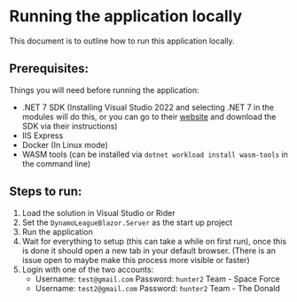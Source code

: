 # Running the application locally
This document is to outline how to run this application locally.

## Prerequisites:
Things you will need before running the application:
- .NET 7 SDK (Installing Visual Studio 2022 and selecting .NET 7 in the modules will do this, or you can go to their [website](https://dotnet.microsoft.com/en-us/download/dotnet) and download the SDK via their instructions)
- IIS Express
- Docker (In Linux mode)
- WASM tools (can be installed via `dotnet workload install wasm-tools` in the command line)

## Steps to run:
1) Load the solution in Visual Studio or Rider
2) Set the `DynamoLeagueBlazor.Server` as the start up project
3) Run the application
4) Wait for everything to setup (this can take a while on first run), once this is done it should open a new tab in your default browser. (There is an issue open to maybe make this process more visible or faster)
5) Login with one of the two accounts:
   - Username: `test@gmail.com` Password: `hunter2` Team - Space Force
   - Username: `test2@gmail.com` Password: `hunter2` Team - The Donald